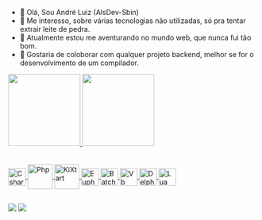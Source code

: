- 👋 Olá, Sou André Luiz (AlsDev-Sbin)
- 👀 Me interesso, sobre várias tecnologias não utilizadas, só pra tentar extrair leite de pedra.
- 🌱 Atualmente estou me aventurando no mundo web, que nunca fui tão bom.
- 💞️ Gostaria de coloborar com qualquer projeto backend, melhor se for o desenvolvimento de um compilador.

 <div>
  <a href="https://github.com/AlsDev-Sbin"/>
  <img height="145rem" src="https://github-readme-stats.vercel.app/api?username=AlsDev-Sbin&show_icons=true&theme=dark&include_all_commits=true&count_private=true"/>
  <img height="145rem" src="https://github-readme-stats.vercel.app/api/top-langs/?username=AlsDev-Sbin&layout=compact&langs_count=7&theme=dark"/>
</div><br/>
  
<div><br>
  <img align="center" alt="Csharp" height="35" width="35" src="https://img.icons8.com/color/96/000000/c-sharp-logo.png">
  <img align="center" alt="Php" height="50" width="50" src="https://cdn.jsdelivr.net/gh/devicons/devicon/icons/php/php-original.svg">
  <img align="center" alt="KiXtart" height="50" width="50" src="http://kixtart.org/favicon.ico">
  <img align="center" alt="Euphoria" height="35" width="35" src="https://openeuphoria.org/logos/80x84-mongoose-color-lite.png">
  <img align="center" alt="Batch script" height="35" width="35" src="https://img.icons8.com/fluency/96/000000/console.png"/>
  <img align="center" alt="Vb .NET/VB Classic/VBScript" height="35" width="35" src="https://i.imgur.com/9MTCk0Z.png">
  <img align="center" alt="Delphi" height="35" width="35" src="https://i.imgur.com/vIVu1I3.png">
  <img align="center" alt="Lua" height="35" width="35" src="https://upload.wikimedia.org/wikipedia/commons/thumb/c/cf/Lua-Logo.svg/260px-Lua-Logo.svg.png">
</div>
  
  ##
  
<div>
  <a href="https://www.youtube.com/channel/UC_-uuuZbY0AAt9CViNzvc-Q" target="_blank"><img src="https://img.shields.io/badge/YouTube-FF0000?style=for-the-badge&logo=youtube&logoColor=white" target="_blank"></a>
  <a href = "mailto:alsdevbin@gmail.com"><img src="https://img.shields.io/badge/-Gmail-%23333?style=for-the-badge&logo=gmail&logoColor=white" target="_blank"></a>

</div>

